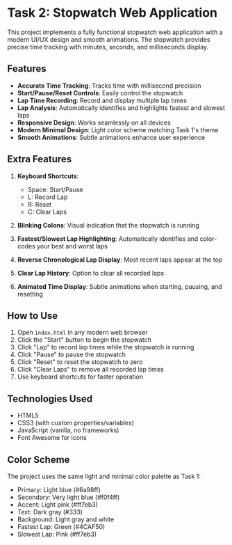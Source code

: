 # Task 2: Stopwatch Web Application

This project implements a fully functional stopwatch web application with a modern UI/UX design and smooth animations. The stopwatch provides precise time tracking with minutes, seconds, and milliseconds display.

## Features

- **Accurate Time Tracking**: Tracks time with millisecond precision
- **Start/Pause/Reset Controls**: Easily control the stopwatch
- **Lap Time Recording**: Record and display multiple lap times
- **Lap Analysis**: Automatically identifies and highlights fastest and slowest laps
- **Responsive Design**: Works seamlessly on all devices
- **Modern Minimal Design**: Light color scheme matching Task 1's theme
- **Smooth Animations**: Subtle animations enhance user experience

## Extra Features

1. **Keyboard Shortcuts**:
   - Space: Start/Pause
   - L: Record Lap
   - R: Reset
   - C: Clear Laps

2. **Blinking Colons**: Visual indication that the stopwatch is running

3. **Fastest/Slowest Lap Highlighting**: Automatically identifies and color-codes your best and worst laps

4. **Reverse Chronological Lap Display**: Most recent laps appear at the top

5. **Clear Lap History**: Option to clear all recorded laps

6. **Animated Time Display**: Subtle animations when starting, pausing, and resetting

## How to Use

1. Open `index.html` in any modern web browser
2. Click the "Start" button to begin the stopwatch
3. Click "Lap" to record lap times while the stopwatch is running
4. Click "Pause" to pause the stopwatch
5. Click "Reset" to reset the stopwatch to zero
6. Click "Clear Laps" to remove all recorded lap times
7. Use keyboard shortcuts for faster operation

## Technologies Used

- HTML5
- CSS3 (with custom properties/variables)
- JavaScript (vanilla, no frameworks)
- Font Awesome for icons

## Color Scheme

The project uses the same light and minimal color palette as Task 1:
- Primary: Light blue (#6a98ff)
- Secondary: Very light blue (#f0f4ff)
- Accent: Light pink (#ff7eb3)
- Text: Dark gray (#333)
- Background: Light gray and white
- Fastest Lap: Green (#4CAF50)
- Slowest Lap: Pink (#ff7eb3) 
